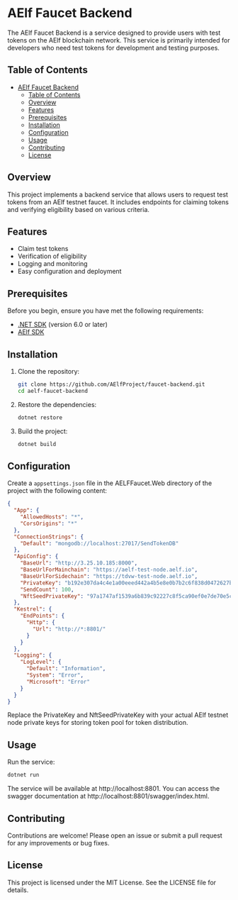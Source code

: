 # AElf Faucet Backend

The AElf Faucet Backend is a service designed to provide users with test tokens on the AElf blockchain network. This service is primarily intended for developers who need test tokens for development and testing purposes.

## Table of Contents

- [AElf Faucet Backend](#aelf-faucet-backend)
    - [Table of Contents](#table-of-contents)
    - [Overview](#overview)
    - [Features](#features)
    - [Prerequisites](#prerequisites)
    - [Installation](#installation)
    - [Configuration](#configuration)
    - [Usage](#usage)
    - [Contributing](#contributing)
    - [License](#license)

## Overview

This project implements a backend service that allows users to request test tokens from an AElf testnet faucet. It includes endpoints for claiming tokens and verifying eligibility based on various criteria.

## Features

- Claim test tokens
- Verification of eligibility
- Logging and monitoring
- Easy configuration and deployment

## Prerequisites

Before you begin, ensure you have met the following requirements:

- [.NET SDK](https://dotnet.microsoft.com/download) (version 6.0 or later)
- [AElf SDK](https://github.com/AElfProject/AElf)

## Installation

1. Clone the repository:
    ```bash
    git clone https://github.com/AElfProject/faucet-backend.git
    cd aelf-faucet-backend
    ```

2. Restore the dependencies:
    ```bash
    dotnet restore
    ```

3. Build the project:
    ```bash
    dotnet build
    ```

## Configuration

Create a `appsettings.json` file in the AELFFaucet.Web directory of the project with the following content:

```json
{
  "App": {
    "AllowedHosts": "*",
    "CorsOrigins": "*"
  },
  "ConnectionStrings": {
    "Default": "mongodb://localhost:27017/SendTokenDB"
  },
  "ApiConfig": {
    "BaseUrl": "http://3.25.10.185:8000",
    "BaseUrlForMainchain": "https://aelf-test-node.aelf.io",
    "BaseUrlForSidechain": "https://tdvw-test-node.aelf.io",
    "PrivateKey": "b192e307da4c4e1a00eeed442a4b5e8e0b7b2c6f838d0472627b846e5280c51c",
    "SendCount": 100,
    "NftSeedPrivateKey": "97a1747af1539a6b839c92227c8f5ca90ef0e7de70e5c2f46c64f27b12fabdd7"
  },
  "Kestrel": {
    "EndPoints": {
      "Http": {
        "Url": "http://*:8801/"
      }
    }
  },
  "Logging": {
    "LogLevel": {
      "Default": "Information",
      "System": "Error",
      "Microsoft": "Error"
    }
  }
}
```
Replace the PrivateKey and NftSeedPrivateKey with your actual AElf testnet node private keys for storing token pool for token distribution.

## Usage
Run the service:

```bash
dotnet run
```
The service will be available at http://localhost:8801.
You can access the swagger documentation at http://localhost:8801/swagger/index.html.

## Contributing
Contributions are welcome! Please open an issue or submit a pull request for any improvements or bug fixes.

## License
This project is licensed under the MIT License. See the LICENSE file for details.


